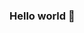 ### Hello world 👋

<!--
**Aebjohn/aebjohn** is a ✨ _special_ ✨ repository because its `README.md` (this file) appears on your GitHub profile.

Personal Website. 
-->
